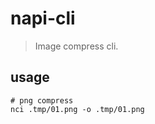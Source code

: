 # napi-cli
> Image compress cli.

## usage
```shell
# png compress
nci .tmp/01.png -o .tmp/01.png
```